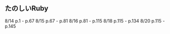 ## たのしいRuby
8/14 p.1 - p.67
8/15 p.67 - p.81
8/16 p.81 - p.115
8/18 p.115 - p.134
8/20 p.115 - p.145
